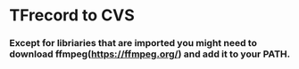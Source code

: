 # TFrecord to CVS
### Except for libriaries that are imported you might need to download ffmpeg(https://ffmpeg.org/) and add it to your PATH.
